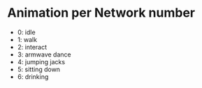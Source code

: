 # Animation per Network number

- 0: idle
- 1: walk
- 2: interact
- 3: armwave dance
- 4: jumping jacks
- 5: sitting down
- 6: drinking